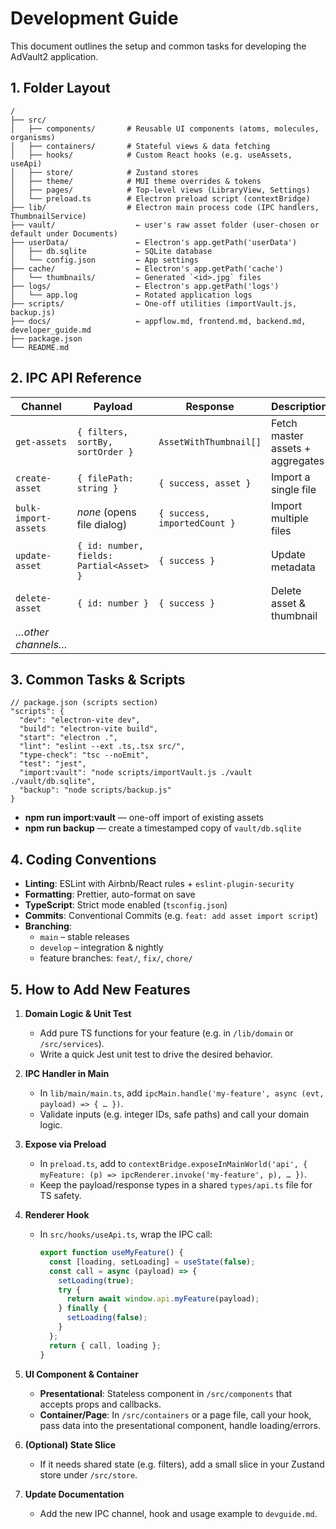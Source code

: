 # Development Guide

This document outlines the setup and common tasks for developing the AdVault2 application.

## 1. Folder Layout

```
/  
├── src/  
│   ├── components/       # Reusable UI components (atoms, molecules, organisms)  
│   ├── containers/       # Stateful views & data fetching  
│   ├── hooks/            # Custom React hooks (e.g. useAssets, useApi)  
│   ├── store/            # Zustand stores  
│   ├── theme/            # MUI theme overrides & tokens  
│   ├── pages/            # Top‑level views (LibraryView, Settings)  
│   └── preload.ts        # Electron preload script (contextBridge)  
├── lib/                  # Electron main process code (IPC handlers, ThumbnailService)  
├── vault/                  ← user's raw asset folder (user-chosen or default under Documents)  
├── userData/               ← Electron's app.getPath('userData')  
│   ├── db.sqlite           ← SQLite database  
│   └── config.json         ← App settings  
├── cache/                  ← Electron's app.getPath('cache')  
│   └── thumbnails/         ← Generated `<id>.jpg` files  
├── logs/                   ← Electron's app.getPath('logs')  
│   └── app.log             ← Rotated application logs  
├── scripts/                ← One-off utilities (importVault.js, backup.js)  
├── docs/                   ← appflow.md, frontend.md, backend.md, developer_guide.md  
├── package.json
└── README.md  
```

## 2. IPC API Reference

| Channel              | Payload                              | Response                         | Description                          |
|----------------------|--------------------------------------|----------------------------------|--------------------------------------|
| `get-assets`         | `{ filters, sortBy, sortOrder }`     | `AssetWithThumbnail[]`           | Fetch master assets + aggregates     |
| `create-asset`       | `{ filePath: string }`               | `{ success, asset }`             | Import a single file                |
| `bulk-import-assets` | _none_ (opens file dialog)           | `{ success, importedCount }`     | Import multiple files               |
| `update-asset`       | `{ id: number, fields: Partial<Asset> }` | `{ success }`                | Update metadata                     |
| `delete-asset`       | `{ id: number }`                     | `{ success }`                    | Delete asset & thumbnail            |
| _…other channels…_   |                                      |                                  |                                      |

## 3. Common Tasks & Scripts

```jsonc
// package.json (scripts section)
"scripts": {
  "dev": "electron-vite dev",
  "build": "electron-vite build",
  "start": "electron .",
  "lint": "eslint --ext .ts,.tsx src/",
  "type-check": "tsc --noEmit",
  "test": "jest",
  "import:vault": "node scripts/importVault.js ./vault ./vault/db.sqlite",
  "backup": "node scripts/backup.js"
}
```

- **npm run import:vault** — one-off import of existing assets  
- **npm run backup** — create a timestamped copy of `vault/db.sqlite`

## 4. Coding Conventions

- **Linting**: ESLint with Airbnb/React rules + `eslint-plugin-security`  
- **Formatting**: Prettier, auto-format on save  
- **TypeScript**: Strict mode enabled (`tsconfig.json`)  
- **Commits**: Conventional Commits (e.g. `feat: add asset import script`)  
- **Branching**:  
  - `main` – stable releases  
  - `develop` – integration & nightly  
  - feature branches: `feat/`, `fix/`, `chore/`

## 5. How to Add New Features

1. **Domain Logic & Unit Test**  
   - Add pure TS functions for your feature (e.g. in `/lib/domain` or `/src/services`).  
   - Write a quick Jest unit test to drive the desired behavior.

2. **IPC Handler in Main**  
   - In `lib/main/main.ts`, add `ipcMain.handle('my-feature', async (evt, payload) => { … })`.  
   - Validate inputs (e.g. integer IDs, safe paths) and call your domain logic.

3. **Expose via Preload**  
   - In `preload.ts`, add to `contextBridge.exposeInMainWorld('api', { myFeature: (p) => ipcRenderer.invoke('my-feature', p), … })`.  
   - Keep the payload/response types in a shared `types/api.ts` file for TS safety.

4. **Renderer Hook**  
   - In `src/hooks/useApi.ts`, wrap the IPC call:  
     ```ts
     export function useMyFeature() {
       const [loading, setLoading] = useState(false);
       const call = async (payload) => {
         setLoading(true);
         try {
           return await window.api.myFeature(payload);
         } finally {
           setLoading(false);
         }
       };
       return { call, loading };
     }
     ```

5. **UI Component & Container**  
   - **Presentational**: Stateless component in `/src/components` that accepts props and callbacks.  
   - **Container/Page**: In `/src/containers` or a page file, call your hook, pass data into the presentational component, handle loading/errors.

6. **(Optional) State Slice**  
   - If it needs shared state (e.g. filters), add a small slice in your Zustand store under `/src/store`.

7. **Update Documentation**  
   - Add the new IPC channel, hook and usage example to `devguide.md`.
